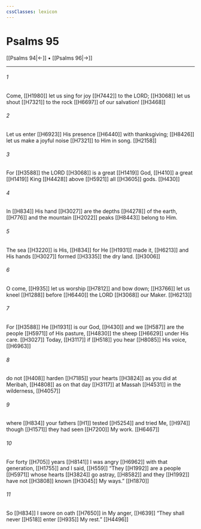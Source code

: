 ```yaml
---
cssClasses: lexicon
---
```


# Psalms 95

[[Psalms 94|←]] • [[Psalms 96|→]]

---

###### 1
Come, [[H1980]] let us sing for joy [[H7442]] to the LORD; [[H3068]] let us shout [[H7321]] to the rock [[H6697]] of our salvation! [[H3468]]

###### 2
Let us enter [[H6923]] His presence [[H6440]] with thanksgiving; [[H8426]] let us make a joyful noise [[H7321]] to Him  in song. [[H2158]]

###### 3
For [[H3588]] the LORD [[H3068]] is a great [[H1419]] God, [[H410]] a great [[H1419]] King [[H4428]] above [[H5921]] all [[H3605]] gods. [[H430]]

###### 4
In [[H834]] His hand [[H3027]] are the depths [[H4278]] of the earth, [[H776]] and the mountain [[H2022]] peaks [[H8443]] belong to Him. 

###### 5
The sea [[H3220]] is His, [[H834]] for He [[H1931]] made it, [[H6213]] and His hands [[H3027]] formed [[H3335]] the dry land. [[H3006]]

###### 6
O come, [[H935]] let us worship [[H7812]] and bow down; [[H3766]] let us kneel [[H1288]] before [[H6440]] the LORD [[H3068]] our Maker. [[H6213]]

###### 7
For [[H3588]] He [[H1931]] is our God, [[H430]] and we [[H587]] are the people [[H5971]] of His pasture, [[H4830]] the sheep [[H6629]] under His care. [[H3027]] Today, [[H3117]] if [[H518]] you hear [[H8085]] His voice, [[H6963]]

###### 8
do not [[H408]] harden [[H7185]] your hearts [[H3824]] as you did at Meribah, [[H4808]] as on that day [[H3117]] at Massah [[H4531]] in the wilderness, [[H4057]]

###### 9
where [[H834]] your fathers [[H1]] tested [[H5254]] and tried Me, [[H974]] though [[H1571]] they had seen [[H7200]] My work. [[H6467]]

###### 10
For forty [[H705]] years [[H8141]] I was angry [[H6962]] with that generation, [[H1755]] and I said, [[H559]] “They [[H1992]] are a people [[H5971]] whose hearts [[H3824]] go astray, [[H8582]] and they [[H1992]] have not [[H3808]] known [[H3045]] My ways.” [[H1870]]

###### 11
So [[H834]] I swore on oath [[H7650]] in My anger, [[H639]] “They shall never [[H518]] enter [[H935]] My rest.” [[H4496]]

